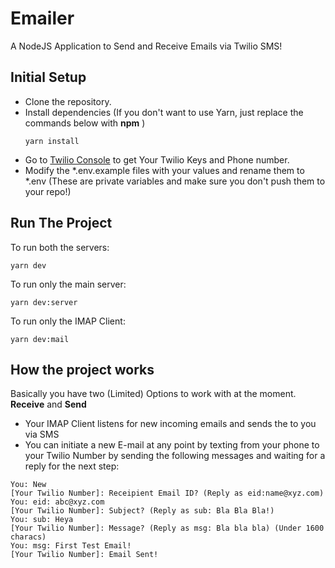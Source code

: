 # Emailer
A NodeJS Application to Send and Receive Emails via Twilio SMS!

## Initial Setup
- Clone the repository.
- Install dependencies (If you don't want to use Yarn, just replace the commands below with **npm** )
  ```
  yarn install
  ```
- Go to [Twilio Console](https://www.twilio.com/console) to get Your Twilio Keys and Phone number.
- Modify the *.env.example files with your values and rename them to *.env (These are private variables and make sure you don't push them to your repo!)

## Run The Project
To run both the servers:
```
yarn dev
```
To run only the main server:
```
yarn dev:server
```
To run only the IMAP Client:
```
yarn dev:mail
```
## How the project works
Basically you have two (Limited) Options to work with at the moment. **Receive** and **Send**
- Your IMAP Client listens for new incoming emails and sends the to you via SMS
- You can initiate a new E-mail at any point by texting from your phone to your Twilio Number by sending the following messages and waiting for a reply for the next step:
```
You: New
[Your Twilio Number]: Receipient Email ID? (Reply as eid:name@xyz.com)
You: eid: abc@xyz.com 
[Your Twilio Number]: Subject? (Reply as sub: Bla Bla Bla!)
You: sub: Heya
[Your Twilio Number]: Message? (Reply as msg: Bla bla bla) (Under 1600 characs)
You: msg: First Test Email!
[Your Twilio Number]: Email Sent!
```
